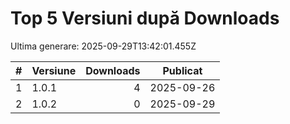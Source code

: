 # Top 5 Versiuni după Downloads

Ultima generare: 2025-09-29T13:42:01.455Z

| # | Versiune | Downloads | Publicat |
| - | - | -: | - |
| 1 | 1.0.1 | 4 | 2025-09-26 |
| 2 | 1.0.2 | 0 | 2025-09-29 |
